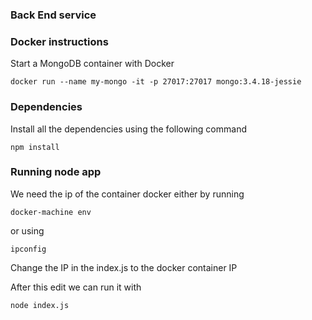 ### Back End service

### Docker instructions

Start a MongoDB container with Docker

`docker run --name my-mongo -it -p 27017:27017 mongo:3.4.18-jessie`

### Dependencies

Install all the dependencies using the following command

`npm install`

### Running node app

We need the ip of the container docker either by running

`docker-machine env`

or using

`ipconfig`

Change the IP in the index.js to the docker container IP

After this edit we can run it with

`node index.js`
